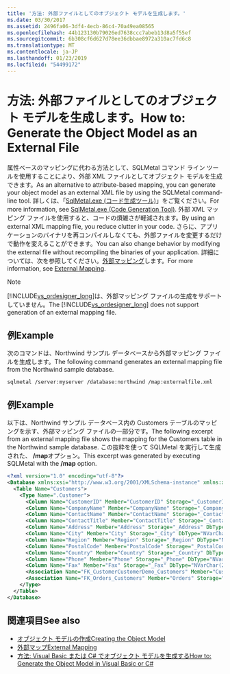 ```yaml
---
title: '方法: 外部ファイルとしてのオブジェクト モデルを生成します。'
ms.date: 03/30/2017
ms.assetid: 2496fa06-3df4-4ecb-86c4-70a49ea08565
ms.openlocfilehash: 44b123130b79026ed7638ccc7abeb13d8a5f55ef
ms.sourcegitcommit: 6b308cf6d627d78ee36dbbae8972a310ac7fd6c8
ms.translationtype: MT
ms.contentlocale: ja-JP
ms.lasthandoff: 01/23/2019
ms.locfileid: "54499172"
---
```

# <a name="how-to-generate-the-object-model-as-an-external-file"></a><span data-ttu-id="ce1d1-102">方法: 外部ファイルとしてのオブジェクト モデルを生成します。</span><span class="sxs-lookup"><span data-stu-id="ce1d1-102">How to: Generate the Object Model as an External File</span></span>
<span data-ttu-id="ce1d1-103">属性ベースのマッピングに代わる方法として、SQLMetal コマンド ライン ツールを使用することにより、外部 XML ファイルとしてオブジェクト モデルを生成できます。</span><span class="sxs-lookup"><span data-stu-id="ce1d1-103">As an alternative to attribute-based mapping, you can generate your object model as an external XML file by using the SQLMetal command-line tool.</span></span> <span data-ttu-id="ce1d1-104">詳しくは、「[SqlMetal.exe (コード生成ツール)](../../../../../../docs/framework/tools/sqlmetal-exe-code-generation-tool.md)」をご覧ください。</span><span class="sxs-lookup"><span data-stu-id="ce1d1-104">For more information, see [SqlMetal.exe (Code Generation Tool)](../../../../../../docs/framework/tools/sqlmetal-exe-code-generation-tool.md).</span></span> <span data-ttu-id="ce1d1-105">外部 XML マッピング ファイルを使用すると、コードの煩雑さが軽減されます。</span><span class="sxs-lookup"><span data-stu-id="ce1d1-105">By using an external XML mapping file, you reduce clutter in your code.</span></span> <span data-ttu-id="ce1d1-106">さらに、アプリケーションのバイナリを再コンパイルしなくても、外部ファイルを変更するだけで動作を変えることができます。</span><span class="sxs-lookup"><span data-stu-id="ce1d1-106">You can also change behavior by modifying the external file without recompiling the binaries of your application.</span></span> <span data-ttu-id="ce1d1-107">詳細については、次を参照してください。[外部マッピング](../../../../../../docs/framework/data/adonet/sql/linq/external-mapping.md)します。</span><span class="sxs-lookup"><span data-stu-id="ce1d1-107">For more information, see [External Mapping](../../../../../../docs/framework/data/adonet/sql/linq/external-mapping.md).</span></span>  
  
> [!NOTE]
>  <span data-ttu-id="ce1d1-108">[!INCLUDE[vs_ordesigner_long](../../../../../../includes/vs-ordesigner-long-md.md)]は、外部マッピング ファイルの生成をサポートしていません。</span><span class="sxs-lookup"><span data-stu-id="ce1d1-108">The [!INCLUDE[vs_ordesigner_long](../../../../../../includes/vs-ordesigner-long-md.md)] does not support generation of an external mapping file.</span></span>  
  
## <a name="example"></a><span data-ttu-id="ce1d1-109">例</span><span class="sxs-lookup"><span data-stu-id="ce1d1-109">Example</span></span>  
 <span data-ttu-id="ce1d1-110">次のコマンドは、Northwind サンプル データベースから外部マッピング ファイルを生成します。</span><span class="sxs-lookup"><span data-stu-id="ce1d1-110">The following command generates an external mapping file from the Northwind sample database.</span></span>  
  
```  
sqlmetal /server:myserver /database:northwind /map:externalfile.xml  
```  
  
## <a name="example"></a><span data-ttu-id="ce1d1-111">例</span><span class="sxs-lookup"><span data-stu-id="ce1d1-111">Example</span></span>  
 <span data-ttu-id="ce1d1-112">以下は、Northwind サンプル データベース内の Customers テーブルのマッピングを示す、外部マッピング ファイルの一部分です。</span><span class="sxs-lookup"><span data-stu-id="ce1d1-112">The following excerpt from an external mapping file shows the mapping for the Customers table in the Northwind sample database.</span></span> <span data-ttu-id="ce1d1-113">この抜粋を使って SQLMetal を実行して生成された、 **/map**オプション。</span><span class="sxs-lookup"><span data-stu-id="ce1d1-113">This excerpt was generated by executing SQLMetal with the **/map** option.</span></span>  
  
```xml  
<?xml version="1.0" encoding="utf-8"?>  
<Database xmlns:xsi="http://www.w3.org/2001/XMLSchema-instance" xmlns:xsd="http://www.w3.org/2001/XMLSchema" Name="northwnd">  
  <Table Name="Customers">  
    <Type Name=".Customer">  
      <Column Name="CustomerID" Member="CustomerID" Storage="_CustomerID" DbType="NChar(5) NOT NULL" CanBeNull="False" IsPrimaryKey="True" />  
      <Column Name="CompanyName" Member="CompanyName" Storage="_CompanyName" DbType="NVarChar(40) NOT NULL" CanBeNull="False" />  
      <Column Name="ContactName" Member="ContactName" Storage="_ContactName" DbType="NVarChar(30)" />  
      <Column Name="ContactTitle" Member="ContactTitle" Storage="_ContactTitle" DbType="NVarChar(30)" />  
      <Column Name="Address" Member="Address" Storage="_Address" DbType="NVarChar(60)" />  
      <Column Name="City" Member="City" Storage="_City" DbType="NVarChar(15)" />  
      <Column Name="Region" Member="Region" Storage="_Region" DbType="NVarChar(15)" />  
      <Column Name="PostalCode" Member="PostalCode" Storage="_PostalCode" DbType="NVarChar(10)" />  
      <Column Name="Country" Member="Country" Storage="_Country" DbType="NVarChar(15)" />  
      <Column Name="Phone" Member="Phone" Storage="_Phone" DbType="NVarChar(24)" />  
      <Column Name="Fax" Member="Fax" Storage="_Fax" DbType="NVarChar(24)" />  
      <Association Name="FK_CustomerCustomerDemo_Customers" Member="CustomerCustomerDemos" Storage="_CustomerCustomerDemos" ThisKey="CustomerID" OtherTable="CustomerCustomerDemo" OtherKey="CustomerID" DeleteRule="NO ACTION" />  
      <Association Name="FK_Orders_Customers" Member="Orders" Storage="_Orders" ThisKey="CustomerID" OtherTable="Orders" OtherKey="CustomerID" DeleteRule="NO ACTION" />  
    </Type>  
  </Table>  
</Database>  
```  
  
## <a name="see-also"></a><span data-ttu-id="ce1d1-114">関連項目</span><span class="sxs-lookup"><span data-stu-id="ce1d1-114">See also</span></span>
- [<span data-ttu-id="ce1d1-115">オブジェクト モデルの作成</span><span class="sxs-lookup"><span data-stu-id="ce1d1-115">Creating the Object Model</span></span>](../../../../../../docs/framework/data/adonet/sql/linq/creating-the-object-model.md)
- [<span data-ttu-id="ce1d1-116">外部マップ</span><span class="sxs-lookup"><span data-stu-id="ce1d1-116">External Mapping</span></span>](../../../../../../docs/framework/data/adonet/sql/linq/external-mapping.md)
- [<span data-ttu-id="ce1d1-117">方法: Visual Basic または C# でオブジェクト モデルを生成する</span><span class="sxs-lookup"><span data-stu-id="ce1d1-117">How to: Generate the Object Model in Visual Basic or C#</span></span>](../../../../../../docs/framework/data/adonet/sql/linq/how-to-generate-the-object-model-in-visual-basic-or-csharp.md)
